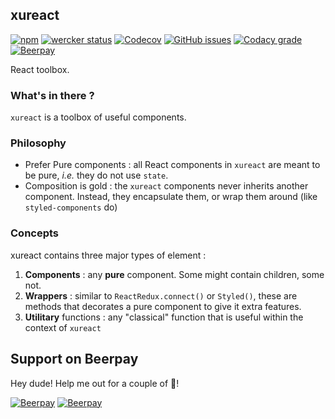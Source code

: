 ## xureact
[![npm](https://img.shields.io/npm/v/xureact.svg)](https://www.npmjs.com/package/xureact)
[![wercker status](https://app.wercker.com/status/095730d2b57561d2c53a2948c979a20b/s/master "wercker status")](https://app.wercker.com/project/byKey/095730d2b57561d2c53a2948c979a20b)
[![Codecov](https://img.shields.io/codecov/c/github/xurei/xureact.svg)](https://codecov.io/gh/xurei/xureact)
[![GitHub issues](https://img.shields.io/github/issues/xurei/xureact.svg)](https://github.com/xurei/xureact/issues)
[![Codacy grade](https://img.shields.io/codacy/grade/4a1aad470af24fa8950794b066560a11.svg)](https://www.codacy.com/app/xurei/xureact)
[![Beerpay](https://beerpay.io/xurei/xureact/badge.svg?style=beer-square)](https://beerpay.io/xurei/xureact)

React toolbox.

### What's in there ?

`xureact` is a toolbox of useful components.

### Philosophy
- Prefer Pure components : all React components in `xureact` are meant to be pure, *i.e.* they do not use `state`.
- Composition is gold : the `xureact` components never inherits another component. Instead, they encapsulate them, or wrap them around (like `styled-components` do)

### Concepts
xureact contains three major types of element :

1. **Components** : any **pure** component. Some might contain children, some not.
1. **Wrappers** : similar to `ReactRedux.connect()` or `Styled()`, these are methods that decorates a pure component to give it extra features.
1. **Utilitary** functions : any "classical" function that is useful within the context of `xureact`  

## Support on Beerpay
Hey dude! Help me out for a couple of :beers:!

[![Beerpay](https://beerpay.io/xurei/xureact/badge.svg?style=beer-square)](https://beerpay.io/xurei/xureact)  [![Beerpay](https://beerpay.io/xurei/xureact/make-wish.svg?style=flat-square)](https://beerpay.io/xurei/xureact?focus=wish)
